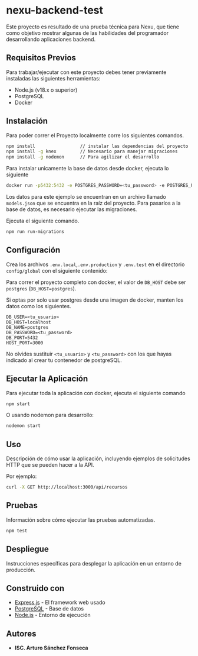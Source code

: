 
# nexu-backend-test

Este proyecto es resultado de una prueba técnica para Nexu, que tiene como objetivo mostrar algunas de las habilidades del programador desarrollando aplicaciones backend.

## Requisitos Previos

Para trabajar/ejecutar con este proyecto debes tener previamente instaladas las siguientes herramientas:
- Node.js (v18.x o superior)
- PostgreSQL
- Docker

## Instalación

Para poder correr el Proyecto localmente corre los siguientes comandos.

```bash
npm install                 // instalar las dependencias del proyecto
npm install -g knex         // Necesario para manejar migraciones
npm install -g nodemon      // Para agilizar el desarrollo 
```
Para instalar unicamente la base de datos desde docker, ejecuta lo siguiente
```bash
docker run -p5432:5432 -e POSTGRES_PASSWORD=<tu_password> -e POSTGRES_USER=<tu_usuario> -d postgres
```
Los datos para este ejemplo se encuentran en un archivo llamado `models.json` que se encuentra en la raíz del proyecto.
Para pasarlos a la base de datos, es necesario ejecutar las migraciones.

Ejecuta el siguiente comando.

```bash
npm run run-migrations
```

## Configuración

Crea los archivos `.env.local`,`.env.production` y `.env.test` en el directorio `config/global` con el siguiente contenido:

Para correr el proyecto completo con docker, el valor de `DB_HOST` debe ser `postgres` (`DB_HOST=postgres`).

Si optas por solo usar postgres desde una imagen de docker, manten los datos como los siguientes.

```plaintext
DB_USER=<tu_usuario>
DB_HOST=localhost
DB_NAME=postgres
DB_PASSWORD=<tu_password>
DB_PORT=5432
HOST_PORT=3000
```
No olvides sustituir `<tu_usuario>` y `<tu_password>` con los que hayas indicado al crear tu contenedor de postgreSQL.

## Ejecutar la Aplicación

Para ejecutar toda la aplicación con docker, ejecuta el siguiente comando

```bash
npm start
```

O usando nodemon para desarrollo:

```bash
nodemon start
```

## Uso

Descripción de cómo usar la aplicación, incluyendo ejemplos de solicitudes HTTP que se pueden hacer a la API.

Por ejemplo:

```bash
curl -X GET http://localhost:3000/api/recursos
```

## Pruebas

Información sobre cómo ejecutar las pruebas automatizadas.

```bash
npm test
```

## Despliegue

Instrucciones específicas para desplegar la aplicación en un entorno de producción.

## Construido con

- [Express.js](https://expressjs.com/) - El framework web usado
- [PostgreSQL](https://www.mongodb.com/) - Base de datos
- [Node.js](https://nodejs.org/) - Entorno de ejecución

## Autores

- **ISC. Arturo Sánchez Fonseca**
